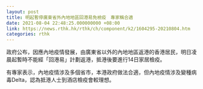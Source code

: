 ```yaml
---
layout: post
title: 明起暫停廣東省外內地地區回港易免檢疫　專家稱合適
date: 2021-08-04 22:48:25.000000000 +08:00
link: https://news.rthk.hk/rthk/ch/component/k2/1604295-20210804.htm
categories: rthk
---
```


政府公布，因應內地疫情發展，由廣東省以外的內地地區返港的香港居民，明日凌晨起暫時不能經「回港易」計劃返港，抵港後要進行14日家居檢疫。

有專家表示，內地疫情涉及多個省市，本港政府做法合適，但內地疫情涉及變種病毒Delta，認為抵港人士到酒店檢疫會較理想。
